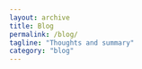 ```yaml
---
layout: archive
title: Blog
permalink: /blog/
tagline: "Thoughts and summary"
category: "blog"
---
```

